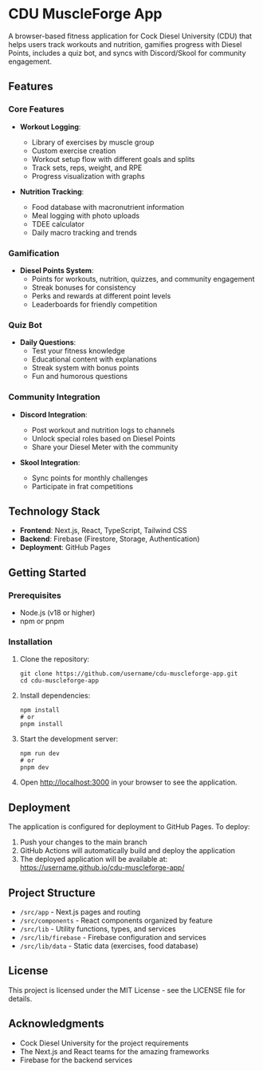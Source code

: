 # CDU MuscleForge App

A browser-based fitness application for Cock Diesel University (CDU) that helps users track workouts and nutrition, gamifies progress with Diesel Points, includes a quiz bot, and syncs with Discord/Skool for community engagement.

## Features

### Core Features

- **Workout Logging**:
  - Library of exercises by muscle group
  - Custom exercise creation
  - Workout setup flow with different goals and splits
  - Track sets, reps, weight, and RPE
  - Progress visualization with graphs

- **Nutrition Tracking**:
  - Food database with macronutrient information
  - Meal logging with photo uploads
  - TDEE calculator
  - Daily macro tracking and trends

### Gamification

- **Diesel Points System**:
  - Points for workouts, nutrition, quizzes, and community engagement
  - Streak bonuses for consistency
  - Perks and rewards at different point levels
  - Leaderboards for friendly competition

### Quiz Bot

- **Daily Questions**:
  - Test your fitness knowledge
  - Educational content with explanations
  - Streak system with bonus points
  - Fun and humorous questions

### Community Integration

- **Discord Integration**:
  - Post workout and nutrition logs to channels
  - Unlock special roles based on Diesel Points
  - Share your Diesel Meter with the community

- **Skool Integration**:
  - Sync points for monthly challenges
  - Participate in frat competitions

## Technology Stack

- **Frontend**: Next.js, React, TypeScript, Tailwind CSS
- **Backend**: Firebase (Firestore, Storage, Authentication)
- **Deployment**: GitHub Pages

## Getting Started

### Prerequisites

- Node.js (v18 or higher)
- npm or pnpm

### Installation

1. Clone the repository:
   ```
   git clone https://github.com/username/cdu-muscleforge-app.git
   cd cdu-muscleforge-app
   ```

2. Install dependencies:
   ```
   npm install
   # or
   pnpm install
   ```

3. Start the development server:
   ```
   npm run dev
   # or
   pnpm dev
   ```

4. Open [http://localhost:3000](http://localhost:3000) in your browser to see the application.

## Deployment

The application is configured for deployment to GitHub Pages. To deploy:

1. Push your changes to the main branch
2. GitHub Actions will automatically build and deploy the application
3. The deployed application will be available at: https://username.github.io/cdu-muscleforge-app/

## Project Structure

- `/src/app` - Next.js pages and routing
- `/src/components` - React components organized by feature
- `/src/lib` - Utility functions, types, and services
- `/src/lib/firebase` - Firebase configuration and services
- `/src/lib/data` - Static data (exercises, food database)

## License

This project is licensed under the MIT License - see the LICENSE file for details.

## Acknowledgments

- Cock Diesel University for the project requirements
- The Next.js and React teams for the amazing frameworks
- Firebase for the backend services

